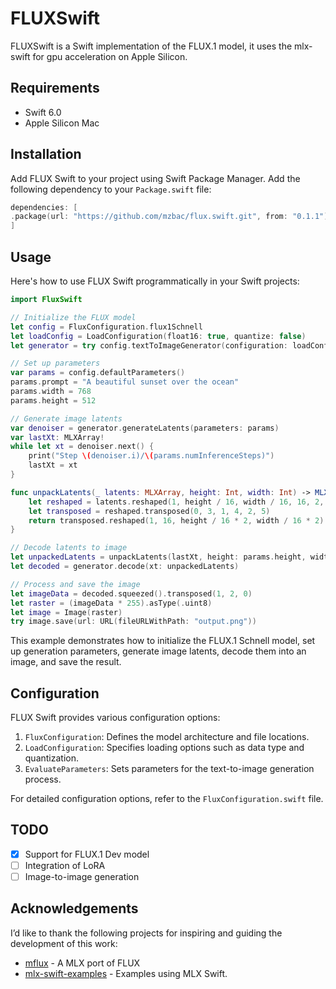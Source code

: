 # FLUXSwift

FLUXSwift is a Swift implementation of the FLUX.1 model, it uses the mlx-swift for gpu acceleration on Apple Silicon.

## Requirements

- Swift 6.0
- Apple Silicon Mac

## Installation

Add FLUX Swift to your project using Swift Package Manager. Add the following dependency to your `Package.swift` file:

```swift
dependencies: [
.package(url: "https://github.com/mzbac/flux.swift.git", from: "0.1.1")
]
```


## Usage

Here's how to use FLUX Swift programmatically in your Swift projects:

```swift
import FluxSwift

// Initialize the FLUX model
let config = FluxConfiguration.flux1Schnell
let loadConfig = LoadConfiguration(float16: true, quantize: false)
let generator = try config.textToImageGenerator(configuration: loadConfig)

// Set up parameters
var params = config.defaultParameters()
params.prompt = "A beautiful sunset over the ocean"
params.width = 768
params.height = 512

// Generate image latents
var denoiser = generator.generateLatents(parameters: params)
var lastXt: MLXArray!
while let xt = denoiser.next() {
    print("Step \(denoiser.i)/\(params.numInferenceSteps)")
    lastXt = xt
}

func unpackLatents(_ latents: MLXArray, height: Int, width: Int) -> MLXArray {
    let reshaped = latents.reshaped(1, height / 16, width / 16, 16, 2, 2)
    let transposed = reshaped.transposed(0, 3, 1, 4, 2, 5)
    return transposed.reshaped(1, 16, height / 16 * 2, width / 16 * 2)
}

// Decode latents to image
let unpackedLatents = unpackLatents(lastXt, height: params.height, width: params.width)
let decoded = generator.decode(xt: unpackedLatents)

// Process and save the image
let imageData = decoded.squeezed().transposed(1, 2, 0)
let raster = (imageData * 255).asType(.uint8)
let image = Image(raster)
try image.save(url: URL(fileURLWithPath: "output.png"))
```
This example demonstrates how to initialize the FLUX.1 Schnell model, set up generation parameters, generate image latents, decode them into an image, and save the result.

## Configuration

FLUX Swift provides various configuration options:

1. `FluxConfiguration`: Defines the model architecture and file locations.
2. `LoadConfiguration`: Specifies loading options such as data type and quantization.
3. `EvaluateParameters`: Sets parameters for the text-to-image generation process.

For detailed configuration options, refer to the `FluxConfiguration.swift` file.

## TODO

- [x] Support for FLUX.1 Dev model
- [ ] Integration of LoRA
- [ ] Image-to-image generation

## Acknowledgements

I’d like to thank the following projects for inspiring and guiding the development of this work:

- [mflux](https://github.com/filipstrand/mflux) - A MLX port of FLUX
- [mlx-swift-examples](https://github.com/ml-explore/mlx-swift-examples) - Examples using MLX Swift.
